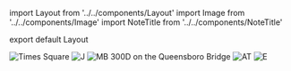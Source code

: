 import Layout from '../../components/Layout'
import Image from '../../components/Image'
import NoteTitle from '../../components/NoteTitle'

export default Layout

<NoteTitle date="2013-03-04" title="Humans, Rocks, Cars (Winter 2013)" />

<Image src="https://s3.amazonaws.com/honkytonk.in/winter-hiking/times-square.jpg" alt="Times Square" />
<Image src="https://s3.amazonaws.com/honkytonk.in/winter-hiking/j.jpg" alt="J" />
<Image src="https://s3.amazonaws.com/honkytonk.in/winter-hiking/mb300d.jpg" alt="MB 300D on the Queensboro Bridge" />
<Image src="https://s3.amazonaws.com/honkytonk.in/winter-hiking/at.jpg" alt="AT" />
<Image src="https://s3.amazonaws.com/honkytonk.in/winter-hiking/e.jpg" alt="E" />
